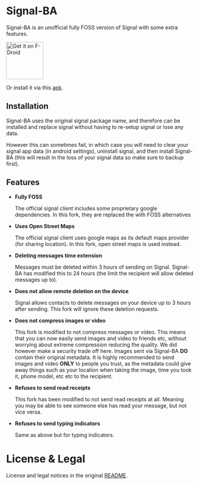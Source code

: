 # Signal-BA

Signal-BA is an unofficial fully FOSS version of Signal with some extra features.

[<img src="https://fdroid.gitlab.io/artwork/badge/get-it-on.png" alt="Get it on F-Droid" height="100">](https://benarmstead.github.io/fdroid/repo?fingerprint=9CCBC7C297F0B54520834681D1D29C2184B2CD262E80AA9E453215284ED3D684)

Or install it via this [apk](https://github.com/benarmstead/Signal-BA/releases/latest).

## Installation

Signal-BA uses the original signal package name, and therefore can be installed and replace signal without having to re-setup signal or lose any data.

However this can sometimes fail, in which case you will need to clear your signal app data (in android settings), uninstall signal, and then install Signal-BA (this will result in the loss of your signal data so make sure to backup first).

## Features

- **Fully FOSS**

  The official signal client includes some proprietary google dependencies. In this fork, they are replaced the with FOSS alternatives

- **Uses Open Street Maps**

  The official signal client uses google maps as its default maps provider (for sharing location). In this fork, open street maps is used instead.

- **Deleting messages time extension**

  Messages must be deleted within 3 hours of sending on Signal. Signal-BA has modified this to 24 hours (the limit the recipient will allow deleted messages up to).
  
- **Does not allow remote deletion on the device**
  
  Signal allows contacts to delete messages on your device up to 3 hours after sending. This fork will ignore these deletion requests.

- **Does not compress images or video**

  This fork is modified to not compress messages or video. This means that you can now easily send images and video to friends etc, without worrying about extreme compression reducing the quality. We did however make a security trade off here. Images sent via Signal-BA **DO** contain their original metadata. It is highly recommended to send images and video **ONLY** to people you trust, as the metadata could give away things such as your location when taking the image, time you took it, phone model, etc etc to the recipient.

- **Refuses to send read receipts**

  This fork has been modified to not send read receipts at all. Meaning you may be able to see someone else has read your message, but not vice versa.

- **Refuses to send typing indicators**

  Same as above but for typing indicators.

# License & Legal

License and legal notices in the original [README](README-ORIG.md).
